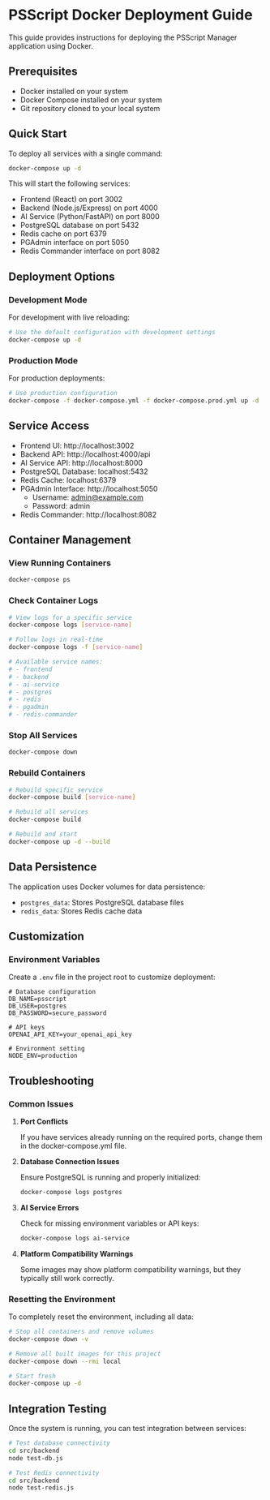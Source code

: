 # PSScript Docker Deployment Guide

This guide provides instructions for deploying the PSScript Manager application using Docker.

## Prerequisites

- Docker installed on your system
- Docker Compose installed on your system
- Git repository cloned to your local system

## Quick Start

To deploy all services with a single command:

```bash
docker-compose up -d
```

This will start the following services:
- Frontend (React) on port 3002
- Backend (Node.js/Express) on port 4000
- AI Service (Python/FastAPI) on port 8000
- PostgreSQL database on port 5432
- Redis cache on port 6379
- PGAdmin interface on port 5050
- Redis Commander interface on port 8082

## Deployment Options

### Development Mode

For development with live reloading:

```bash
# Use the default configuration with development settings
docker-compose up -d
```

### Production Mode

For production deployments:

```bash
# Use production configuration
docker-compose -f docker-compose.yml -f docker-compose.prod.yml up -d
```

## Service Access

- Frontend UI: http://localhost:3002
- Backend API: http://localhost:4000/api
- AI Service API: http://localhost:8000
- PostgreSQL Database: localhost:5432
- Redis Cache: localhost:6379
- PGAdmin Interface: http://localhost:5050
  - Username: admin@example.com
  - Password: admin
- Redis Commander: http://localhost:8082

## Container Management

### View Running Containers

```bash
docker-compose ps
```

### Check Container Logs

```bash
# View logs for a specific service
docker-compose logs [service-name]

# Follow logs in real-time
docker-compose logs -f [service-name]

# Available service names:
# - frontend
# - backend
# - ai-service
# - postgres
# - redis
# - pgadmin
# - redis-commander
```

### Stop All Services

```bash
docker-compose down
```

### Rebuild Containers

```bash
# Rebuild specific service
docker-compose build [service-name]

# Rebuild all services
docker-compose build

# Rebuild and start
docker-compose up -d --build
```

## Data Persistence

The application uses Docker volumes for data persistence:

- `postgres_data`: Stores PostgreSQL database files
- `redis_data`: Stores Redis cache data

## Customization

### Environment Variables

Create a `.env` file in the project root to customize deployment:

```
# Database configuration
DB_NAME=psscript
DB_USER=postgres
DB_PASSWORD=secure_password

# API keys
OPENAI_API_KEY=your_openai_api_key

# Environment setting
NODE_ENV=production
```

## Troubleshooting

### Common Issues

1. **Port Conflicts**
   
   If you have services already running on the required ports, change them in the docker-compose.yml file.

2. **Database Connection Issues**
   
   Ensure PostgreSQL is running and properly initialized:
   ```bash
   docker-compose logs postgres
   ```

3. **AI Service Errors**
   
   Check for missing environment variables or API keys:
   ```bash
   docker-compose logs ai-service
   ```

4. **Platform Compatibility Warnings**
   
   Some images may show platform compatibility warnings, but they typically still work correctly.

### Resetting the Environment

To completely reset the environment, including all data:

```bash
# Stop all containers and remove volumes
docker-compose down -v

# Remove all built images for this project
docker-compose down --rmi local

# Start fresh
docker-compose up -d
```

## Integration Testing

Once the system is running, you can test integration between services:

```bash
# Test database connectivity
cd src/backend
node test-db.js

# Test Redis connectivity
cd src/backend
node test-redis.js
```